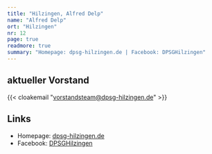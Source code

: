 ```yaml
---
title: "Hilzingen, Alfred Delp"
name: "Alfred Delp"
ort: "Hilzingen"
nr: 12
page: true
readmore: true
summary: "Homepage: dpsg-hilzingen.de | Facebook: DPSGHilzingen"
---
```


## aktueller Vorstand

{{< cloakemail "vorstandsteam@dpsg-hilzingen.de" >}}

## Links

* Homepage: [dpsg-hilzingen.de](https://www.dpsg-hilzingen.de/)
* Facebook: [DPSGHilzingen](https://www.facebook.com/DPSGHilzingen/)
